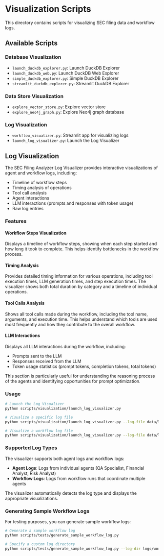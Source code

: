 # Visualization Scripts

This directory contains scripts for visualizing SEC filing data and workflow logs.

## Available Scripts

### Database Visualization

- `launch_duckdb_explorer.py`: Launch DuckDB Explorer
- `launch_duckdb_web.py`: Launch DuckDB Web Explorer
- `simple_duckdb_explorer.py`: Simple DuckDB Explorer
- `streamlit_duckdb_explorer.py`: Streamlit DuckDB Explorer

### Data Store Visualization

- `explore_vector_store.py`: Explore vector store
- `explore_neo4j_graph.py`: Explore Neo4j graph database

### Log Visualization

- `workflow_visualizer.py`: Streamlit app for visualizing logs
- `launch_log_visualizer.py`: Launch the Log Visualizer

## Log Visualization

The SEC Filing Analyzer Log Visualizer provides interactive visualizations of agent and workflow logs, including:

- Timeline of workflow steps
- Timing analysis of operations
- Tool call analysis
- Agent interactions
- LLM interactions (prompts and responses with token usage)
- Raw log entries

### Features

#### Workflow Steps Visualization
Displays a timeline of workflow steps, showing when each step started and how long it took to complete. This helps identify bottlenecks in the workflow process.

#### Timing Analysis
Provides detailed timing information for various operations, including tool execution times, LLM generation times, and step execution times. The visualizer shows both total duration by category and a timeline of individual operations.

#### Tool Calls Analysis
Shows all tool calls made during the workflow, including the tool name, arguments, and execution time. This helps understand which tools are used most frequently and how they contribute to the overall workflow.

#### LLM Interactions
Displays all LLM interactions during the workflow, including:
- Prompts sent to the LLM
- Responses received from the LLM
- Token usage statistics (prompt tokens, completion tokens, total tokens)

This section is particularly useful for understanding the reasoning process of the agents and identifying opportunities for prompt optimization.

### Usage

```bash
# Launch the Log Visualizer
python scripts/visualization/launch_log_visualizer.py

# Visualize a specific log file
python scripts/visualization/launch_log_visualizer.py --log-file data/logs/agents/FinancialAnalystAgent_20250414_125810.log

# Visualize a workflow log file
python scripts/visualization/launch_log_visualizer.py --log-file data/logs/workflows/workflow_FullWorkflowDemo_20250414_132500.log
```

### Supported Log Types

The visualizer supports both agent logs and workflow logs:

- **Agent Logs**: Logs from individual agents (QA Specialist, Financial Analyst, Risk Analyst)
- **Workflow Logs**: Logs from workflow runs that coordinate multiple agents

The visualizer automatically detects the log type and displays the appropriate visualizations.

### Generating Sample Workflow Logs

For testing purposes, you can generate sample workflow logs:

```bash
# Generate a sample workflow log
python scripts/tests/generate_sample_workflow_log.py

# Specify a custom log directory
python scripts/tests/generate_sample_workflow_log.py --log-dir logs/workflows
```
